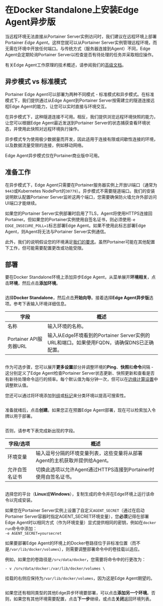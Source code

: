# 在Docker Standalone上安装Edge Agent异步版

当远程环境无法直接从Portainer Server实例访问时，我们建议在远程环境上部署Portainer _Edge Agent_。这样您就可以从Portainer Server实例管理远程环境，而无需在环境中开放任何端口。与传统方式（服务器连接到Agent）不同，Edge Agent会定期轮询Portainer Server以检查是否有待处理的任务并采取相应操作。

有关Edge Agent工作原理的技术概述，请参阅我们的[高级文档](../../../../advanced/edge-agent.md)。

## 异步模式 vs 标准模式

Portainer Edge Agent可以部署为两种不同模式 - 标准模式和异步模式。在标准模式下，我们提供通过从Edge Agent到Portainer Server按需建立的隧道连接远程Edge Agent的能力，让您可以实时直接与环境交互。

在异步模式下，这种隧道连接不可用。相反，我们提供浏览远程环境快照的能力，让您可以根据Edge Agent最近发送到Portainer Server的状态捕获查看环境状态，并使用此快照对远程环境执行操作。

异步模式专为使用极少数据量而开发，因此适用于连接有限或间歇性连接的环境，以及数据流量受限的连接，例如移动网络。

Edge Agent异步模式仅在Portainer商业版中可用。

## 准备工作

在异步模式下，Edge Agent只需要在Portainer服务器实例上开放UI端口（通常为`9443`或Kubernetes NodePort的`30779`）。异步模式不需要隧道端口。我们的安装说明默认配置Portainer Server监听这两个端口，您需要确保防火墙允许外部访问UI端口才能继续。

如果您的Portainer Server实例部署时启用了TLS，Agent将使用HTTPS连接回Portainer。但如果您的Portainer实例使用自签名证书，则必须使用`-e EDGE_INSECURE_POLL=1`标志部署Edge Agent。如果不使用此标志部署Edge Agent，则Agent将无法与Portainer Server实例通信。

此外，我们的说明假设您的环境满足[我们的要求](../../../../start/requirements-and-prerequisites.md)。虽然Portainer可能在其他配置下工作，但可能需要配置更改或功能受限。

## 部署

要在Docker Standalone环境上添加异步Edge Agent，从菜单展开**环境相关**，点击**环境**，然后点击**添加环境**。

<figure><img src="../../..//assets/2.22-environments-add.gif" alt=""><figcaption></figcaption></figure>

选择**Docker Standalone**，然后点击**开始向导**。接着选择**Edge Agent异步版**选项。参考下表输入环境详细信息。

| 字段                    | 概述                                                                                                                                                                         |
| ------------------------ | -------------------------------------------------------------------------------------------------------------------------------------------------------------------------------- |
| 名称                     | 输入环境的名称。                                                                                                                                               |
| Portainer API服务器URL | 输入从Edge环境看到的Portainer Server实例的URL和端口。如果使用FQDN，请确保DNS已正确配置。 |

<figure><img src="../../..//assets/2.18-environments-add-docker-edge-async-name (1).png" alt=""><figcaption></figcaption></figure>

作为可选步骤，您可以展开**更多设置**部分并调整环境的**Ping**、**快照**和**命令**间隔 - 这分别定义了Edge Agent检查Portainer Server状态更新、快照更新和查看是否有新待处理命令运行的频率。每个默认值为每分钟一次，但可以在[边缘计算设置](../../../settings/edge.md#async-check-in-intervals)中调整默认值。

您还可以通过将环境添加到[组](../../groups.md)或[标记](../../tags.md)来分类环境以提高可搜索性。

<figure><img src="../../..//assets/2.18-environments-add-docker-edge-async-settings.png" alt=""><figcaption></figcaption></figure>

准备就绪后，点击**创建**。如果您正在预置Edge Agent部署，现在可以检索加入令牌以用于部署。

<figure><img src="../../..//assets/2.18-environments-add-docker-edge-jointoken.png" alt=""><figcaption></figcaption></figure>

否则，请参考下表完成新出现的字段。

| 字段/选项            | 概述                                                                                                                                        |
| ----------------------- | ----------------------------------------------------------------------------------------------------------------------------------------------- |
| 环境变量   | 输入逗号分隔的环境变量列表，这些变量将从部署Agent的主机获取并提供给Agent。 |
| 允许自签名证书 | 切换此选项以允许Agent通过HTTPS连接到Portainer时使用自签名证书。                                           |

<figure><img src="../../..//assets/2.18-environments-add-docker-edge-envvars.png" alt=""><figcaption></figcaption></figure>

选择您的平台（**Linux**或**Windows**），复制生成的命令并在Edge环境上运行该命令以完成安装。

如果您在Portainer Server实例上设置了自定义`AGENT_SECRET`（通过在启动Portainer Server容器时指定AGENT_SECRET环境变量），您**必须**记得在部署Edge Agent时以相同方式（作为环境变量）显式提供相同的密钥，例如在`docker run`命令中添加：\
`-e AGENT_SECRET=yoursecret`

如果要部署Edge Agent的环境上的Docker卷路径位于非标准位置（而不是`/var/lib/docker/volumes`），则需要调整部署命令中的卷挂载以适应。

例如，如果您的卷路径是`/srv/data/docker`，您需要将命令中的行更改为：

```
- v /srv/data/docker:/var/lib/docker/volumes \
```

挂载的右侧应保持为`/var/lib/docker/volumes`，因为这是Edge Agent期望的。

<figure><img src="../../..//assets/2.18-environments-add-docker-edge-async-command.png" alt=""><figcaption></figcaption></figure>

如果您还有相同类型的其他Edge异步环境要部署，可以点击**添加另一个环境**。否则，如果您有其他环境需要配置，点击**下一步**继续，或点击**关闭**返回环境列表。

